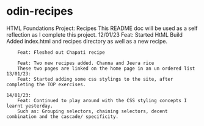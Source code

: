 # odin-recipes
HTML Foundations Project: Recipes 
This README doc will be used as a self reflection as I complete this project.
    12/01/23
        Feat: Started HtML Build
        Added index.html and recipes directory as well as a new recipe.

        Feat: Fleshed out Chapati recipe

        Feat: Two new recipes added. Channa and Jeera rice
        These two pages are linked on the home page in an un ordered list
    13/01/23:
        Feat: Started adding some css stylings to the site, after completing the TOP exercises.

    14/01/23:
        Feat: Continued to play around with the CSS styling concepts I learnt yesterday.
        Such as: Grouping selectors, chaining selectors, decent combination and the cascade/ specificity.
    

   

    
    
